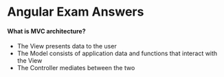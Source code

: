 # Angular Exam Answers

#### What is MVC architecture?
- The View presents data to the user
- The Model consists of application data and functions that interact with the View
- The Controller mediates between the two
